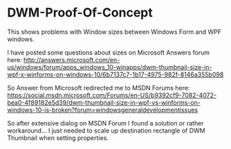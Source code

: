 # DWM-Proof-Of-Concept
This shows problems with Window sizes between Windows Form and WPF windows.

I have posted some questions about sizes on Microsoft Answers forum here:
http://answers.microsoft.com/en-us/windows/forum/apps_windows_10-winapps/dwm-thumbnail-size-in-wpf-x-winforms-on-windows-10/6b7137c7-1b17-4975-982f-8146a355b098

So Answer from Microsoft redirected me to MSDN Forums here:
https://social.msdn.microsoft.com/Forums/en-US/b9392cf9-7082-4072-bea0-4f89182e5d39/dwm-thumbnail-size-in-wpf-vs-winforms-on-windows-10-is-broken?forum=windowsgeneraldevelopmentissues

So after extensive dialog on MSDN Forum I found a solution or rather workaround... I just needed to scale up destination rectangle of DWM Thumbnail when setting properties.
